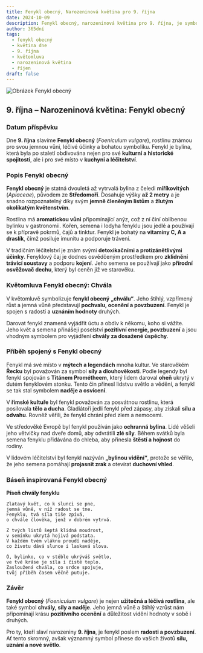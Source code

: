```yaml
---
title: Fenykl obecný, Narozeninová květina pro 9. října
date: 2024-10-09
description: Fenykl obecný, narozeninová květina pro 9. října, je symbolem Chvála. Objevte její jedinečný význam, fascinující příběhy a poezii, která oslavuje její krásu.
author: 365dní
tags:
  - fenykl obecný
  - květina dne
  - 9. října
  - květomluva
  - narozeninová květina
  - říjen
draft: false
---
```


![Obrázek Fenykl obecný](https://cdn.pixabay.com/photo/2018/07/26/18/15/fennel-3564229_640.jpg#center)

## 9. října – Narozeninová květina: Fenykl obecný

### Datum příspěvku

Dne **9. října** slavíme **Fenykl obecný** (_Foeniculum vulgare_), rostlinu známou pro svou jemnou vůni, léčivé účinky a bohatou symboliku. Fenykl je bylina, která byla po staletí obdivována nejen pro své **kulturní a historické spojitosti**, ale i pro své místo v **kuchyni a léčitelství**.

### Popis Fenykl obecný

**Fenykl obecný** je statná dvouletá až vytrvalá bylina z čeledi **miříkovitých** (_Apiaceae_), původem ze **Středomoří**. Dosahuje výšky **až 2 metry** a je snadno rozpoznatelný díky svým **jemně členěným listům** a **žlutým okolíkatým květenstvím**.

Rostlina má **aromatickou vůni** připomínající anýz, což z ní činí oblíbenou bylinku v gastronomii. Kořen, semena i lodyha fenyklu jsou jedlé a používají se k přípravě pokrmů, čajů a tinktur. Fenykl je bohatý na **vitamíny C, A a draslík**, čímž posiluje imunitu a podporuje trávení.

V tradičním léčitelství je znám svými **detoxikačními a protizánětlivými účinky**. Fenyklový čaj je dodnes osvědčeným prostředkem pro **zklidnění trávicí soustavy** a podporu **kojení**. Jeho semena se používají jako **přírodní osvěžovač dechu**, který byl ceněn již ve starověku.

### Květomluva Fenykl obecný: Chvála

V květomluvě symbolizuje **fenykl obecný** **„chválu“**. Jeho štíhlý, vzpřímený růst a jemná vůně představují **pochvalu, ocenění a povzbuzení**. Fenykl je spojen s radostí a **uznáním hodnoty** druhých.

Darovat fenykl znamená vyjádřit úctu a obdiv k někomu, koho si vážíte. Jeho květ a semena přinášejí poselství **pozitivní energie, povzbuzení** a jsou vhodným symbolem pro vyjádření **chvály za dosažené úspěchy**.

### Příběh spojený s Fenykl obecný

Fenykl má své místo v **mýtech a legendách** mnoha kultur. Ve starověkém **Řecku** byl považován za symbol **síly a dlouhověkosti**. Podle legendy byl fenykl spojován s **Titánem Prométheem**, který lidem daroval **oheň** ukrytý v dutém fenyklovém stonku. Tento čin přinesl lidstvu světlo a vědění, a fenykl se tak stal symbolem **naděje a osvícení**.

V **římské kultuře** byl fenykl považován za posvátnou rostlinu, která posilovala **tělo a ducha**. Gladiátoři jedli fenykl před zápasy, aby získali **sílu a odvahu**. Rovněž věřili, že fenykl chrání před zlem a nemocemi.

Ve středověké Evropě byl fenykl používán jako **ochranná bylina**. Lidé věšeli jeho větvičky nad dveře domů, aby odvrátili **zlé síly**. Během svátků byla semena fenyklu přidávána do chleba, aby přinesla **štěstí a hojnost** do rodiny.

V lidovém léčitelství byl fenykl nazýván **„bylinou vidění“**, protože se věřilo, že jeho semena pomáhají **projasnit zrak** a otevírat **duchovní vhled**.

### Báseň inspirovaná Fenykl obecný

**Píseň chvály fenyklu**

```
Zlatavý květ, co k slunci se pne,  
jemná vůně, v níž radost se tne.  
Fenyklu, tvá síla tiše zpívá,  
o chvále člověka, jenž v dobrém vytrvá.  

Z tvých listů šeptá klidná moudrost,  
v semínku ukrytá hojivá podstata.  
V každém tvém vláknu proudí naděje,  
co životu dává slunce i laskavá slova.  

Ó, bylinko, co v stéble ukrýváš světlo,  
ve tvé kráse je síla i čisté teplo.  
Zasloužená chvála, co srdce spojuje,  
tvůj příběh časem věčně putuje.  
```

### Závěr

**Fenykl obecný** (_Foeniculum vulgare_) je nejen **užitečná a léčivá rostlina**, ale také symbol **chvály, síly a naděje**. Jeho jemná vůně a štíhlý vzrůst nám připomínají krásu **pozitivního ocenění** a důležitost vidění hodnoty v sobě i druhých.

Pro ty, kteří slaví narozeniny **9. října**, je fenykl poslem **radosti a povzbuzení**. Ať tento skromný, avšak významný symbol přinese do vašich životů **sílu, uznání a nové světlo**.